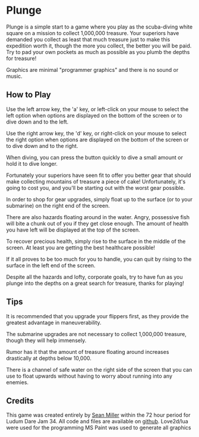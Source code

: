 # Plunge
Plunge is a simple start to a game where you play as the scuba-diving white square on a mission to collect 1,000,000 treasure. Your superiors have demanded you collect as least that much treasure just to make this expedition worth it, though the more you collect, the better you will be paid. Try to pad your own pockets as much as possible as you plumb the depths for treasure!

Graphics are minimal "programmer graphics" and there is no sound or music.

## How to Play
Use the left arrow key, the 'a' key, or left-click on your mouse to select the left option when options are displayed on the bottom of the screen or to dive down and to the left.

Use the right arrow key, the 'd' key, or right-click on your mouse to select the right option when options are displayed on the bottom of the screen or to dive down and to the right.

When diving, you can press the button quickly to dive a small amount or hold it to dive longer.

Fortunately your superiors have seen fit to offer you better gear that should make collecting mountains of treasure a piece of cake! Unfortunately, it's going to cost you, and you'll be starting out with the worst gear possible.

In order to shop for gear upgrades, simply float up to the surface (or to your submarine) on the right end of the screen.

There are also hazards floating around in the water. Angry, possessive fish will bite a chunk out of you if they get close enough. The amount of health you have left will be displayed at the top of the screen.

To recover precious health, simply rise to the surface in the middle of the screen. At least you are getting the best healthcare possible!

If it all proves to be too much for you to handle, you can quit by rising to the surface in the left end of the screen.

Despite all the hazards and lofty, corporate goals, try to have fun as you plunge into the depths on a great search for treasure, thanks for playing!

## Tips
It is recommended that you upgrade your flippers first, as they provide the greatest advantage in maneuverability.

The submarine upgrades are not necessary to collect 1,000,000 treasure, though they will help immensely.

Rumor has it that the amount of treasure floating around increases drastically at depths below 10,000.

There is a channel of safe water on the right side of the screen that you can use to float upwards without having to worry about running into any enemies.

## Credits
This game was created entirely by [Sean Miller](http://www.twitter.com/MoogleSensei) within the 72 hour period for Ludum Dare Jam 34. All code and files are available on [github](https://github.com/mooglesensei/plunge).
Love2d/lua were used for the programming
MS Paint was used to generate all graphics